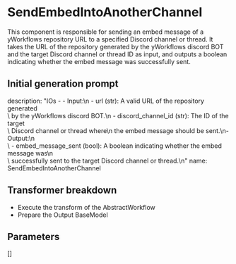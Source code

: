 
# SendEmbedIntoAnotherChannel

This component is responsible for sending an embed message of a yWorkflows repository URL to a specified Discord channel or thread. It takes the URL of the repository generated by the yWorkflows discord BOT and the target Discord channel or thread ID as input, and outputs a boolean indicating whether the embed message was successfully sent.

## Initial generation prompt
description: "IOs - - Input:\n  - url (str): A valid URL of the repository generated\
  \ by the yWorkflows discord BOT.\n  - discord_channel_id (str): The ID of the target\
  \ Discord channel or thread where\n      the embed message should be sent.\n- Output:\n\
  \  - embed_message_sent (bool): A boolean indicating whether the embed message was\n\
  \      successfully sent to the target Discord channel or thread.\n"
name: SendEmbedIntoAnotherChannel


## Transformer breakdown
- Execute the transform of the AbstractWorkflow
- Prepare the Output BaseModel

## Parameters
[]

        